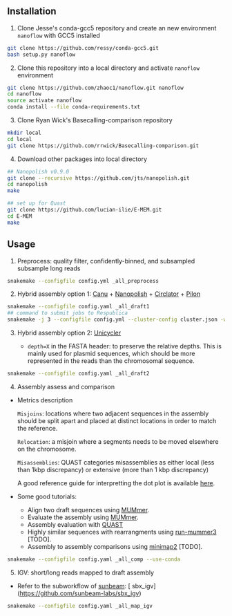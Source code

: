 ## Installation

1. Clone Jesse's conda-gcc5 repository and create an new environment `nanoflow` with GCC5 installed
  
  ```bash
  git clone https://github.com/ressy/conda-gcc5.git
  bash setup.py nanoflow
  ```
2. Clone this repository into a local directory and activate `nanoflow` environment
  ```bash
  git clone https://github.com/zhaoc1/nanoflow.git nanoflow
  cd nanoflow
  source activate nanoflow
  conda install --file conda-requirements.txt
  ```
 
3. Clone Ryan Wick's Basecalling-comparison repository
  ```bash
  mkdir local
  cd local
  git clone https://github.com/rrwick/Basecalling-comparison.git
  ```

4. Download other packages into local directory
  ```bash
  ## Nanopolish v0.9.0
  git clone --recursive https://github.com/jts/nanopolish.git
  cd nanopolish
  make
  
  ## set up for Quast
  git clone https://github.com/lucian-ilie/E-MEM.git
  cd E-MEM
  make
  ```

## Usage

1. Preprocess: quality filter, confidently-binned, and subsampled subsample long reads
  ```bash
  snakemake --configfile config.yml _all_preprocess
  ```
 
2. Hybrid assembly option 1: [ Canu](http://canu.readthedocs.io/en/latest/quick-start.html) + [ Nanopolish](http://nanopolish.readthedocs.io/en/latest/installation.html#installing-a-particular-release) + [ Circlator](https://github.com/sanger-pathogens/circlator/wiki/Brief-instructions) + [ Pilon](https://github.com/broadinstitute/pilon/wiki)
  ```bash
  snakemake --configfile config.yaml _all_draft1
  ## command to submit jobs to Respublica
  snakemake -j 3 --configfile config.yml --cluster-config cluster.json -w 90 --notemp -p -c "qsub -cwd -r n -V -l h_vmem={cluster.h_vmem} -l m_mem_free={cluster.m_mem_free} -pe smp {threads}" _all_draft1
  ```
  
3. Hybrid assembly option 2: [ Unicycler](https://github.com/rrwick/Unicycler)

   * `depth=X` in the FASTA header: to preserve the relative depths. This is mainly used for plasmid sequences, which should be more represented in the reads than the chromosomal sequence.
 
  ```bash
  snakemake --configfile config.yaml _all_draft2
  ```

4. Assembly assess and comparison

  * Metrics description
    
    `Misjoins`: locations where two adjacent sequences in the assembly should be split apart and placed at distinct locations in order to match the reference.

    `Relocation`: a misjoin where a segments needs to be moved elsewhere on the chromosome.
    
     `Misassemblies`: QUAST categories misassemblies as either local (less than 1kbp discrepancy) or extensive (more than 1 kbp discrepancy)
    
    A good reference guide for interpretting the dot plot is available [ here](http://mummer.sourceforge.net/manual/AlignmentTypes.pdf).
    
  * Some good tutorials:
    - Align two draft sequences using [ MUMmer](http://mummer.sourceforge.net/manual/#aligningdraft).
    - Evaluate the assembly using [ MUMmer](http://nanopolish.readthedocs.io/en/latest/quickstart_consensus.html).
    - Assembly evaluation with [ QUAST](http://denbi-nanopore-training-course.readthedocs.io/en/latest/assembly_qc/quast.html)
    - Highly similar sequences with rearrangments using [ run-mummer3](http://mummer.sourceforge.net/manual/#mummer3) [TODO].
    - Assembly to assembly comparisons using [ minimap2](https://github.com/lh3/minimap2/issues/109) [TODO].
   
  ```bash  
  snakemake --configfile config.yaml _all_comp --use-conda
  ```
  
 5. IGV: short/long reads mapped to draft assembly
   
   * Refer to the subworkflow of [ sunbeam](http://sunbeam.readthedocs.io/en/latest/): [ sbx_igv]
(https://github.com/sunbeam-labs/sbx_igv)
   
   ```bash
   snakemake --configfile config.yaml _all_map_igv
   ```
   
